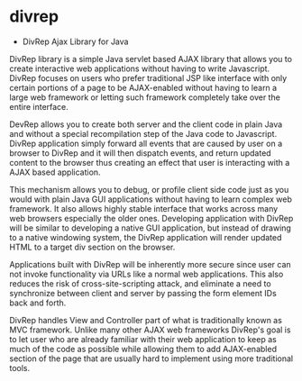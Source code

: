 divrep
======

* DivRep Ajax Library for Java

DivRep library is a simple Java servlet based AJAX library that allows you to create interactive web applications without having to write Javascript. DivRep focuses on users who prefer traditional JSP like interface with only certain portions of a page to be AJAX-enabled without having to learn a large web framework or letting such framework completely take over the entire interface.


DevRep allows you to create both server and the client code in plain Java and without a special recompilation step of the Java code to Javascript. DivRep application simply forward all events that are caused by user on a browser to DivRep and it will then dispatch events, and return updated content to the browser thus creating an effect that user is interacting with a AJAX based application.


This mechanism allows you to debug, or profile client side code just as you would with plain Java GUI applications without having to learn complex web framework. It also allows highly stable interface that works across many web browsers especially the older ones. Developing application with DivRep will be similar to developing a native GUI application, but instead of drawing to a native windowing system, the DivRep application will render updated HTML to a target div section on the browser.


Applications built with DivRep will be inherently more secure since user can not invoke functionality via URLs like a normal web applications. This also reduces the risk of cross-site-scripting attack, and eliminate a need to synchronize between client and server by passing the form element IDs back and forth.


DivRep handles View and Controller part of what is traditionally known as MVC framework. Unlike many other AJAX web frameworks DivRep's goal is to let user who are already familiar with their web application to keep as much of the code as possible while allowing them to add AJAX-enabled section of the page that are usually hard to implement using more traditional tools.
